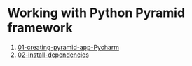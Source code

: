 # Working with Python Pyramid framework #
1.  <a href ="01-creating-pyramid-app-Pycharm/readme.MD">01-creating-pyramid-app-Pycharm</a>
2. <a href="02-install-dependencies/readme.MD">02-install-dependencies</a>